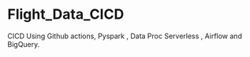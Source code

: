 # Flight_Data_CICD

CICD Using Github actions, Pyspark , Data Proc Serverless , Airflow and BigQuery.
